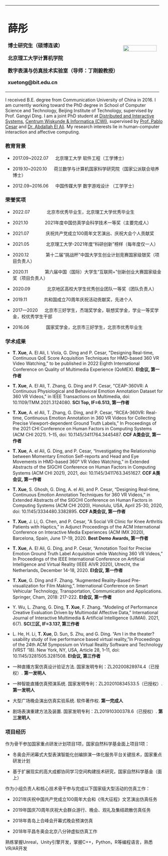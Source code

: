

<table border="0">
  <tr>
    <td width="75%">
      <h1>薛彤</h1>
      <p><b>博士研究生（硕博连读）</b></p>
      <p><b>北京理工大学计算机学院</b></p>
      <p><b>数字表演与仿真技术实验室（导师：丁刚毅教授）</b></p>
      <p><b>xuetong@bit.edu.cn</b></p>
    </td>
    <td width="25%">
      <img src="https://user-images.githubusercontent.com/57761094/139632689-298b892e-2684-4b25-91ab-fa626c7d194b.jpg" width="100%">   
    </td>
  </tr>
</table>



I received B.E. degree from Communication University of China in 2016. I am currently working toward the PhD degree in School of Computer Science and Technology, Beijing Institute of Technology, supervised by Prof. Gangyi Ding. I am a joint PhD student at [Distributed and Interactive Systems](https://www.dis.cwi.nl/), [Centrum Wiskunde \& Informatica (CWI)](https://www.cwi.nl/), supervised by [Prof. Pablo Cesar](https://www.pablocesar.me/) and [Dr. Abdallah El Ali](https://abdoelali.com/). My research interests lie in human-computer interaction and affective computing.

### 教育背景
  - 2017.09~2022.07 &emsp; 北京理工大学 软件工程（工学博士）
  
  - 2019.10~2020.10 &emsp; 荷兰数学与计算机国家科学研究院（国家公派联合培养博士）
  
  - 2012.09~2016.06 &emsp; 中国传媒大学 数字游戏设计 （工学学士）


### 荣誉奖项
  - 2022.07 &emsp; &emsp; &emsp;北京市优秀毕业生，北京理工大学优秀毕业生
 
  - 2021.10 &emsp; &emsp; &emsp;2021年度中国仿真学会科学技术一等奖（主要完成人）
  
  - 2021.07 &emsp; &emsp; &emsp;庆祝共产党成立100周年文艺演出、庆祝大会个人贡献奖
  
  - 2021.05 &emsp; &emsp; &emsp;北京理工大学-2021年度“科研创新”榜样（每年度仅一人）
  
  - 2020.12 &emsp; &emsp; &emsp;第十二届“挑战杯”中国大学生创业计划竞赛国家级银奖（项目负责人）

  - 2020.11 &emsp; &emsp; &emsp;第六届中国（国际）大学生“互联网+”创新创业大赛国家级金奖（项目负责人）
  
  - 2020.09 &emsp; &emsp; &emsp;北京地区高校大学生优秀创业团队一等奖（团队负责人）
  
  - 2019.11 &emsp; &emsp; &emsp;共和国成立70周年庆祝活动贡献奖，先进个人
  
  - 2017—2020 &emsp;  北京市三好学生，杰瑞奖学金，联想奖学金，学业一等奖学金，校优秀学生干部
  
  - 2016.06 &emsp; &emsp; &emsp;国家奖学金，北京市三好学生，北京市优秀毕业生


### 学术成果
  - **T. Xue**, A. El Ali, I. Viola, G. Ding and P. Cesar, "Designing Real-time, Continuous QoE Score Acquisition Techniques for HMD-based 360 VR Video Watching," to be published in 2022 Eighth International Conference on Quality of Multimedia Experience (QoMEX). **EI会议, 第一作者**

  - **T. Xue**, A. El Ali, T. Zhang, G. Ding and P. Cesar, "CEAP-360VR: A Continuous Physiological and Behavioral Emotion Annotation Dataset for 360 VR Videos," in IEEE Transactions on Multimedia, doi: 10.1109/TMM.2021.3124080. **SCI Top, IF=6.513, 第一作者** 
  
  - **T. Xue**, A. el Ali, T. Zhang, G. Ding, and P. Cesar, “RCEA-360VR: Real-time, Continuous Emotion Annotation in 360 VR Videos for Collecting Precise Viewport-dependent Ground Truth Labels,” In Proceedings of the 2021 CHI Conference on Human Factors in Computing Systems (ACM CHI 2021). 1–15, doi: 10.1145/3411764.3445487. **CCF A类会议, 第一作者**
  
  - **T. Xue**, A. el Ali, G. Ding, and P. Cesar, “Investigating the Relationship between Momentary Emotion Self-reports and Head and Eye Movements in HMD-based 360° VR Video Watching,” in Extended Abstracts of the SIGCHI Conference on Human Factors in Computing Systems (ACM CHI 2021), 2021, doi: 10.1145/3411763.3451627. **CCF A类会议, 第一作者**
  
  - **T. Xue**, S. Ghosh, G. Ding, A. el Ali, and P. Cesar, “Designing Real-time, Continuous Emotion Annotation Techniques for 360 VR Videos,” in Extended Abstracts of the SIGCHI Conference on Human Factors in Computing Systems (ACM CHI 2020), Honolulu, USA, April 25-30, 2020, doi: 10.1145/3334480.3382895. **CCF A类会议, 第一作者**
  
  - **T. Xue**, J. Li, G. Chen, and P. Cesar, "A Social VR Clinic for Knee Arthritis Patients with Haptics,” in Adjunct Proceedings of the ACM International Conference on Interactive Media Experiences (ACM IMX 2020), Barcelona, Spain, June 17-19, 2020.   **Best Demo Awards, 第一作者**
  
  - **T. Xue**, A. El Ali, G. Ding, and P. Cesar, “Annotation Tool for Precise Emotion Ground Truth Label Acquisition while Watching 360 VR Videos,” In Proceedings of the IEEE International Conference on Artificial Intelligence and Virtual Reality (IEEE AIVR 2020), Utrecht, the Netherlands, December 14-18, 2020. **EI会议, 第一作者**
  
  - **T. Xue**, G. Ding and F. Zhang. “Augmented Reality-Based Pre-visualization for Film Making,”. International Conference on Smart Vehicular Technology, Transportation, Communication and Applications. Springer, Cham, 2018: 217-222. **EI会议, 第一作者**
  
  - Y. Wu, L. Zhang, G. Ding, **T. Xue**, F. Zhang. “Modeling of Performance Creative Evaluation Driven by Multimodal Affective Data,” International Journal of Interactive Multimedia & Artificial Intelligence (IJIMAI). 2021, 6(7). **SCI三区, IF=3.137, 第三作者**
  
  - L. He, H. Li, **T. Xue**, D. Sun, S. Zhu, and G. Ding. “Am I in the theater? usability study of live performance based virtual reality,”In Proceedings of the 24th ACM Symposium on Virtual Reality Software and Technology (VRST ‘18). New York, NY, USA, Article 28, 1–11, doi: 10.1145/3281505.3281508. **EI会议, 第三作者**
  
  - 一种直播方案仿真设计验证方法. 国家发明专利：ZL20200828974.4（已授权）. **第一发明人**
  
  - 一种智能直播仿真预演系统. 国家发明专利：ZL202010834533.5（已授权）. **第一发明人**
  
  - 大型广场晚会演出仿真实验系统. 软件著作权. **第一完成人**
  
  - 剧场表演重建方法及装置. 国家发明专利：ZL201910300378.6（已授权）. **第三发明人**


### 项目经历

作为骨干参加国家重点研发计划项目1项，国家自然科学基金面上项目1项：
  - 冬奥会开闭幕式大型表演智能化创编排演一体化服务平台关键技术，国家重点研发计划
  
  - 基于扩展现实的高大成都协同学习空间构建技术研究，国家自然科学基金（面上）



作为小组负责人和核心技术骨干参与完成以下国家级大型活动的仿真工作：
  - 2021年庆祝中国共产党成立100周年大会和《伟大征程》文艺演出仿真任务
 
  - 2019年国庆70周年庆祝大会群众游行、晚会、观礼及集结疏散仿真任务

  - 2018年青岛上合峰会开幕式晚会预演仿真
 
  - 2018年平昌冬奥会北京八分钟虚拟仿真工作
 

熟练掌握Unreal，Unity引擎开发，掌握C++，Python，R等编程语言，熟悉VR/AR开发
